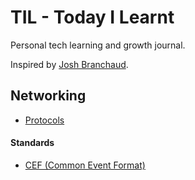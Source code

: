 # TIL - Today I Learnt
Personal tech learning and growth journal.

Inspired by [Josh Branchaud](https://github.com/jbranchaud/til).

## Networking
- [Protocols](networking/protocols.md)

#### Standards
- [CEF (Common Event Format)](networking/standards/CEF-Common-Event-Format.md)